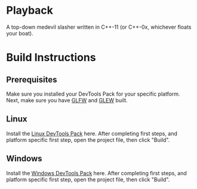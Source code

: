 # Playback
A top-down medevil slasher written in C++-11 (or C++-0x, whichever floats your boat).

# Build Instructions

## Prerequisites
Make sure you installed your DevTools Pack for your specific platform.
Next, make sure you have [GLFW](http://glfw.org/) and [GLEW](http:/glew.sourceforge.net) built.
 
## Linux

Install the [Linux DevTools Pack](https://drive.google.com/open?id=0B28NeVjWwwgSLVV6Yi1VOUZNalE) here.
After completing first steps, and platform specific first step, open the project file, then click "Build". 
## Windows

Install the [Windows DevTools Pack](https://drive.google.com/open?id=0B28NeVjWwwgSR09EdU9ubG5hM0k) here. 
After completing first steps, and platform specific first step, open the project file, then click "Build". 



